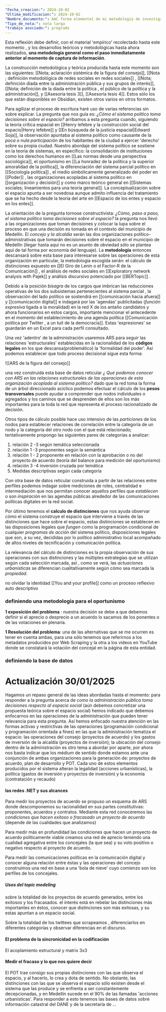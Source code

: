 ```yaml
---
"Fecha_creacion:": 2024-10-02
"Ultima_modificacion:": 2024-10-02
"Nombre_documento:": AAC forma elemental de mi metodología de investigación
"Tipo_de_nota:": nota larga
"trabajo asociado:": pregrado
---
```

Esta reflexión debe definir, con el material 'empírico' recolectado hasta este momento , y los desarrollos teóricos y metodológicas hasta ahora realizados, **una metodología general como el paso inmediatamente anterior al momento de captura de información**. 

La construcción metodológica y teórica producida hasta este momento son las siguientes: [[Nota; aclaración sistémica de la figura del consejo]], [[Nota ; definición metodológica de redes sociales en redes sociales]] , [[Nota; definición diada entre la administración pública y sus grupos de interés]], [[Nota; definición de la diada entre la política , el público de la política y la administración]], y  [[Asesoría tesis 3]], [[Asesoría tesis 4]]. Estos sólo los que están disponibles en Obsidian, existen otros varios en otros formatos. 

Para agilizar el proceso de escritura haré uso de varias referencias sin sobre explicar. La pregunta que nos guía es: *¿Cómo el sistema político toma decisiones sobre el espacio?*  arribamos a esta pregunta cuando, siguiendo la  teoría crítica espacial en [[Henry lefebre y la construcción social del espacio|Henry lefebre]] y [[En búsqueda de la justicia espacial|Edward Soja]], la observación apuntaba al sistema político como causante de la *poca o nula participación* de los habitantes de la ciudad a ejercer 'derecho' sobre su propia ciudad. Nuestro abordaje del sistema político se sostiene en la teoría de sistemas, en específico: la consolidación de instituciones como los derechos humanos en [[Las normas desde una perspectiva sociológica]], el oportunismo en [[La honradez de la politica y la superior amoralidad de la política]], la diferenciación del sistema parcial político en [[Sociología política]] , el medio simbólicamente generalizado del poder en [[Poder]] , las organizaciones acopladas al sistema político en [[organización y decisión]] y como marco teórico general en [[Sistemas sociales; lineamientos para una teoría general]]. La conceptualización sobre el espacio apunta a ser novedosa aunque admito influencia del tratamiento que se ha hecho desde la teoría del arte en [[Espacio de los entes y espacio en los entes]]. 

La orientación de la pregunta tornose constructivista: *¿Cómo, paso a paso, el sistema político toma decisiones sobre el espacio?*  la pregunta nos llevó a las organizaciones que toman decisiones y colocar la lupa sobre el proceso en que una decisión es tomada en el contexto del municipio de Medellín. El *concejo y la alcaldía* serán las dos organizaciones político-administrativas que tomarán decisiones sobre el espacio en el municipio de Medellín (llegar hasta aquí no es un asunto de obviedad sólo se plantea aquí de tal forma por economía del lenguaje). La **metodología**  entonces descansará sobre esta base para interesarse sobre las operaciones de esta organización en particular, la metodología escogida serán: el cálculo de distinciones expuesto en [[El Giro de Lenin o el Factor-R de la Comunicación]] , el análisis de redes sociales en [[Exploratory network analysis with Pajek]] y análisis discursivo potenciado por [[BERTopic]] . 

Debido a la posición *bisagra* de los cargos que imbrican las reducciones operativas de los dos subsistemas pertenecientes al sistema parcial , la observación del lado político se sostendrá en [[comunicación hacia afuera]] y [[comunicación digital]] e indagará por las 'agendas' publicitadas (*función expresiva* ligada a la moralidad) en la red X de los antaño candidatos y ahora funcionarios en estos cargos, importante mencionar el antecedente en el momento del establecimiento de una agenda política [[Comunicación política por Twitter , a un tuit de la democracia]]. Estas 'expresiones' se guardarán en un Excel para cada perfil consultado.   

Una vez 'adentro' de la administración usaremos ARS para seguir las relaciones 'estructurales' establecidas en la racionalidad de los **códigos legales** en los que descansa(problemático) la 'formalidad del poder'. Así podemos establecer que todo proceso decisional sigue esta forma: 

![[ARS de la figura del consejo]]

una vez construida esta base de datos reticular *¿ Qué podemos conocer con ARS en las relaciones estructurales de las operaciones de esta organización acoplada al sistema político?* dado que la red toma la forma de un árbol direccionado acíclico podemos efectuar el cálculo de los **pesos transversales**  puede ayudar a comprender que nodos individuales o agregados y los caminos que se desprenden de ellos son los más importantes para la toda la red que representa el proceso racionalizado de decisión. 

Otros tipos de cálculo posible hace uso intensivo de las *particiones* de los nodos para establecer relaciones de correlación entre la categoría de un nodo y la categoría del otro nodo con el que está relacionado; tentativamente propongo las siguientes pares de categorías a analizar:
1) relación 2 -3 según temática seleccionada 
2) relación 1 -3 proponentes según la semántica 
3) relación 1 - 2  proponente en relación con la aprobación o no del proyecto de acuerdo (teoría del balance para medición del oportunismo)
4) relación 3 -4 inversión cruzada por temática 
5) Medidas descriptivas según cada categoría 

Con otra base de datos reticular construida a partir de las relaciones entre perfiles podemos indagar sobre mediciones de roles, centralidad e intermediación que nos permitan conocer aquellos perfiles que *establecen* o son *inspiración* en las agendas públicas alrededor de las comunicaciones políticas digitales en la red social. 

Por último tenemos el **calculo de distinciones** que nos ayuda observar cómo el sistema construye el espacio que interviene a través de las distinciones que hace sobre el espacio, estas distinciones se establecen en las disposiciones legales que *fungen* como la programación condicional de cualquier *programas de acción* del sistema político, disposiciones legales que son, a su vez, decididas por lo político administrativo local acompañado de altos niveles de tecnificación y comunicación política. 

La relevancia del cálculo de distinciones es la propia observación de sus operaciones con sus distinciones y las múltiples estrategias que se utilizan según cada selección marcada, así , como se verá, las *actuaciones urbanísticas* se diferencian cualitativamente según cómo sea marcada la *propiedad*. 

no olvidar la identidad [[You and your profile]] como un proceso reflexivo auto descriptivo 

### definiendo una metodología para el oportunismo

**1 exposición del problema** : nuestra decisión se debe a que debemos  definir si el aprecio o desprecio a un acuerdo lo sacamos de los ponentes o de las votaciones en plenaria.

**1 Resolución del problema**: una de las alternativas que se me ocurren es tener en cuenta ambas, para una sólo tenemos que referirnos a los metadatos producidos por Web Scraping y la otra a los videos en YouTube donde se constatará la votación del concejal en la página de esta entidad.  

### definiendo la base de datos

# Actualización 30/01/2025

Hagamos un repaso general de las ideas abordadas hasta el momento: para responder a la pregunta acerca de *como la administración pública toma decisiones respecto al espacio social* (aún debemos concretizar una propuesta teórica sobre el espacio social) hemos indicado que debemos enfocarnos en las operaciones de la administración que pueden tener relevancia para esta pregunta. Así hemos enfocado nuestra atención en las formas activas y restrictivas de las operaciones (programación condicional y programación orientada a fines) en las que la administración tematiza el espacio: las operaciones del consejo (proyectos de acuerdo) y los gastos de inversión de la alcaldía (proyectos de inversión); la ubicación del consejo dentro de la administración es otro tema a abordar por aparte, por ahora nos basta indicar que los médium de sentido donde estamos ante una conjunción de ambas organizaciones para la generación de:  proyectos de acuerdo, plan de desarrollo y POT. Cada uno de estos elementos producidos por el sistema alteran la legalidad (acciones urbanísticas), la política (gastos de inversión y proyectos de inversión) y la economía (contratación y recaudo) 
#### las redes .NET y sus alcances
Para medir los proyectos de acuerdo se propuso un esquema de ARS donde descomponemos su racionalidad en sus partes constitutivas: proponentes, acuerdos y contratos. Mediante esta red conoceremos las *condiciones que hacen exitoso o fracasado un proyecto de acuerdo* (depende de las cualidades que analizamos)

Para medir más en profundidad las condiciones que hacen un proyecto de acuerdo políticamente viable creamos una red de aprecio teniendo una cualidad agregativa entre los concejales (la que sea) y su voto positivo o negativo respecto al proyecto de acuerdo. 

Para medir las comunicaciones políticas en la comunicación digital y conocer alguna relación entre éstas y las operaciones del concejo construimos una red en base a una 'bola de nieve' cuyo comienzo son los perfiles de los concejales.
##### Usos del topic modeling 
sobre la totalidad de los proyectos de acuerdo generados, entre los exitosos y los fracasados. el interés está en rebelar las distinciones más importantes en éstos, conocer que distinciones son más exitosas, y su estas apuntan a un espacio social.  

Sobre la totalidad de los twittees que scrapeamos , diferenciarlos en diferentes categorías y observar diferencias en el discurso. 

#### El problema de la sincronicidad en la codificación
El acoplamiento estructural y matrix 3x3 
#### Medir el fracaso y lo que nos quiere decir

El POT trae consigo sus propias distinciones con las que observa el espacio, y al hacerlo, lo crea y dota de sentido. No obstante, las distinciones con las que se observa el espacio sólo existen desde el sistema que las produce y se enfrenta a ser constantemente decepcionadas, y en Medellín sucede en el 90% de las llamadas 'acciones urbanísticas'. Para responder a esto tenemos las bases de datos sobre información catastral del DANE y de la secretaría de ... 

 


